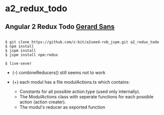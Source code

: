# a2_redux_todo
## Angular 2 Redux Todo [Gerard Sans](https://medium.com/google-developer-experts/angular-2-introduction-to-redux-1cf18af27e6e#.v1murrjar)
<pre><code>
$ git clone https://github.com/z-bit/a2seed-rob_jspm.git a2_redux_todo
$ npm install
$ jspm install
$ jspm install npm:redux

$ live-sever
</code></pre>
* (-) combineReducers() still seems not to work

* (+) each modul has a file modulActions.ts which contains:
    * Constants for all possible action.type (used only internally).
    * The ModulActions class with seperate functions for each possible action (action creater).
    * The modul's reducer as exported function
